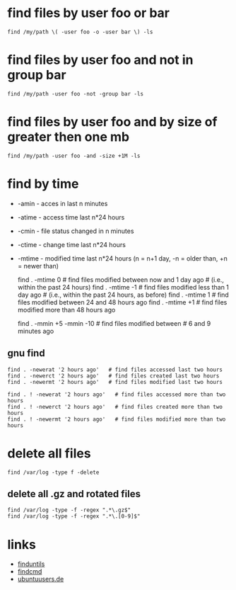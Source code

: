 # find files by user foo or bar

    find /my/path \( -user foo -o -user bar \) -ls

# find files by user foo and not in group bar

    find /my/path -user foo -not -group bar -ls

# find files by user foo and by size of greater then one mb

    find /my/path -user foo -and -size +1M -ls

# find by time

* -amin     -   acces in last n minutes
* -atime    -   access time last n*24 hours
* -cmin     -   file status changed in n minutes
* -ctime    -   change time last n*24 hours
* -mtime    -   modified time last n*24 hours (n = n+1 day, -n = older than, +n = newer than)

    find . -mtime 0             # find files modified between now and 1 day ago
                                # (i.e., within the past 24 hours)
    find . -mtime -1            # find files modified less than 1 day ago
                                # (i.e., within the past 24 hours, as before)
    find . -mtime 1             # find files modified between 24 and 48 hours ago
    find . -mtime +1            # find files modified more than 48 hours ago

    find . -mmin +5 -mmin -10   # find files modified between
                                # 6 and 9 minutes ago

## gnu find

    find . -newerat '2 hours ago'   # find files accessed last two hours
    find . -newerct '2 hours ago'   # find files created last two hours
    find . -newermt '2 hours ago'   # find files modified last two hours

    find . ! -newerat '2 hours ago'   # find files accessed more than two hours
    find . ! -newerct '2 hours ago'   # find files created more than two hours
    find . ! -newermt '2 hours ago'   # find files modified more than two hours

# delete all files

    find /var/log -type f -delete

## delete all .gz and rotated files

    find /var/log -type -f -regex ".*\.gz$"
    find /var/log -type -f -regex ".*\.[0-9]$"

# links

* [finduntils](http://www.gnu.org/software/findutils/findutils.html)
* [findcmd](http://content.hccfl.edu/pollock/unix/findcmd.htm)
* [ubuntuusers.de](http://wiki.ubuntuusers.de/find)
